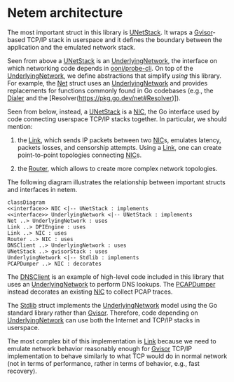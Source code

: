 # Netem architecture

The most important struct in this library is
[UNetStack](https://pkg.go.dev/github.com/ooni/netem#UNetStack). It
wraps a [Gvisor](https://gvisor.dev/)-based TCP/IP stack in
userspace and it defines the boundary between the application and
the emulated network stack.

Seen from above a [UNetStack](https://pkg.go.dev/github.com/ooni/netem#UNetStack)
is an [UnderlyingNetwork](https://pkg.go.dev/github.com/ooni/netem#UNetStack), the
interface on which networking code depends in [ooni/probe-cli](
https://github.com/ooni/probe-cli). On top of the [UnderlyingNetwork](
https://pkg.go.dev/github.com/ooni/netem#UNetStack), we define
abstractions that simplify _using_ this library. For example, the
[Net](https://pkg.go.dev/github.com/ooni/netem#Net) struct uses an
[UnderlyingNetwork](https://pkg.go.dev/github.com/ooni/netem#UNetStack)
and provides replacements for functions commonly found in Go
codebases (e.g., the [Dialer](https://pkg.go.dev/net#Dialer) and
the [Resolver(https://pkg.go.dev/net#Resolver)]).

Seen from below, instead, a [UNetStack](https://pkg.go.dev/github.com/ooni/netem#UNetStack)
is a [NIC](https://pkg.go.dev/github.com/ooni/netem#NIC), the Go
interface used by code connecting userspace TCP/IP stacks together. In
particular, we should mention:

1. the [Link](https://pkg.go.dev/github.com/ooni/netem#Link), which
sends IP packets between two [NIC](https://pkg.go.dev/github.com/ooni/netem#NIC)s,
emulates latency, packets losses, and censorship attempts. Using
a [Link](https://pkg.go.dev/github.com/ooni/netem#Link), one can create
point-to-point topologies connecting [NIC](
https://pkg.go.dev/github.com/ooni/netem#NIC)s.

2. the [Router](https://pkg.go.dev/github.com/ooni/netem#Router), which
allows to create more complex network topologies.

The following diagram illustrates the relationship between
important structs and interfaces in netem.

```mermaid
classDiagram
<<interface>> NIC <|-- UNetStack : implements
<<interface>> UnderlyingNetwork <|-- UNetStack : implements
Net ..> UnderlyingNetwork : uses
Link ..> DPIEngine : uses
Link ..> NIC : uses
Router ..> NIC : uses
DNSClient ..> UnderlyingNetwork : uses
UNetStack ..> gvisorStack : uses
UnderlyingNetwork <|-- Stdlib : implements
PCAPDumper ..> NIC : decorates
```

The [DNSClient](https://pkg.go.dev/github.com/ooni/netem#DNSClient) is
an example of high-level code included in this library that uses an
[UnderlyingNetwork](https://pkg.go.dev/github.com/ooni/netem#UnderlyingNetwork)
to perform DNS lookups. The [PCAPDumper](
https://pkg.go.dev/github.com/ooni/netem#PCAPDumper) instead decorates
an existing [NIC](https://pkg.go.dev/github.com/ooni/netem#NIC) to
collect PCAP traces.

The [Stdlib](https://pkg.go.dev/github.com/ooni/netem#Stdlib) struct
implements the [UnderlyingNetwork](https://pkg.go.dev/github.com/ooni/netem#UnderlyingNetwork)
model using the Go standard library rather than [Gvisor](https://gvisor.dev/). Therefore,
code depending on [UnderlyingNetwork](https://pkg.go.dev/github.com/ooni/netem#UnderlyingNetwork)
can use both the Internet and TCP/IP stacks in userspace.

The most complex bit of this implementation is [Link](
https://pkg.go.dev/github.com/ooni/netem#Link) because we need
to emulate network behavior reasonably enough for [Gvisor](https://gvisor.dev/)
TCP/IP implementation to behave similarly to what TCP would
do in normal network (not in terms of performance, rather in
terms of behavior, e.g., fast recovery).
